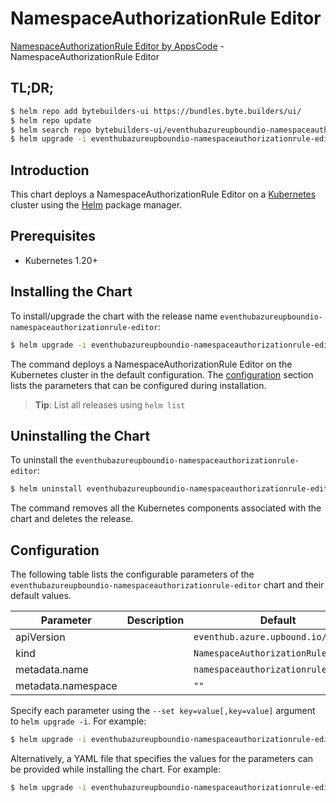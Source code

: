 # NamespaceAuthorizationRule Editor

[NamespaceAuthorizationRule Editor by AppsCode](https://byte.builders) - NamespaceAuthorizationRule Editor

## TL;DR;

```bash
$ helm repo add bytebuilders-ui https://bundles.byte.builders/ui/
$ helm repo update
$ helm search repo bytebuilders-ui/eventhubazureupboundio-namespaceauthorizationrule-editor --version=v0.4.18
$ helm upgrade -i eventhubazureupboundio-namespaceauthorizationrule-editor bytebuilders-ui/eventhubazureupboundio-namespaceauthorizationrule-editor -n default --create-namespace --version=v0.4.18
```

## Introduction

This chart deploys a NamespaceAuthorizationRule Editor on a [Kubernetes](http://kubernetes.io) cluster using the [Helm](https://helm.sh) package manager.

## Prerequisites

- Kubernetes 1.20+

## Installing the Chart

To install/upgrade the chart with the release name `eventhubazureupboundio-namespaceauthorizationrule-editor`:

```bash
$ helm upgrade -i eventhubazureupboundio-namespaceauthorizationrule-editor bytebuilders-ui/eventhubazureupboundio-namespaceauthorizationrule-editor -n default --create-namespace --version=v0.4.18
```

The command deploys a NamespaceAuthorizationRule Editor on the Kubernetes cluster in the default configuration. The [configuration](#configuration) section lists the parameters that can be configured during installation.

> **Tip**: List all releases using `helm list`

## Uninstalling the Chart

To uninstall the `eventhubazureupboundio-namespaceauthorizationrule-editor`:

```bash
$ helm uninstall eventhubazureupboundio-namespaceauthorizationrule-editor -n default
```

The command removes all the Kubernetes components associated with the chart and deletes the release.

## Configuration

The following table lists the configurable parameters of the `eventhubazureupboundio-namespaceauthorizationrule-editor` chart and their default values.

|     Parameter      | Description |                    Default                     |
|--------------------|-------------|------------------------------------------------|
| apiVersion         |             | <code>eventhub.azure.upbound.io/v1beta1</code> |
| kind               |             | <code>NamespaceAuthorizationRule</code>        |
| metadata.name      |             | <code>namespaceauthorizationrule</code>        |
| metadata.namespace |             | <code>""</code>                                |


Specify each parameter using the `--set key=value[,key=value]` argument to `helm upgrade -i`. For example:

```bash
$ helm upgrade -i eventhubazureupboundio-namespaceauthorizationrule-editor bytebuilders-ui/eventhubazureupboundio-namespaceauthorizationrule-editor -n default --create-namespace --version=v0.4.18 --set apiVersion=eventhub.azure.upbound.io/v1beta1
```

Alternatively, a YAML file that specifies the values for the parameters can be provided while
installing the chart. For example:

```bash
$ helm upgrade -i eventhubazureupboundio-namespaceauthorizationrule-editor bytebuilders-ui/eventhubazureupboundio-namespaceauthorizationrule-editor -n default --create-namespace --version=v0.4.18 --values values.yaml
```
